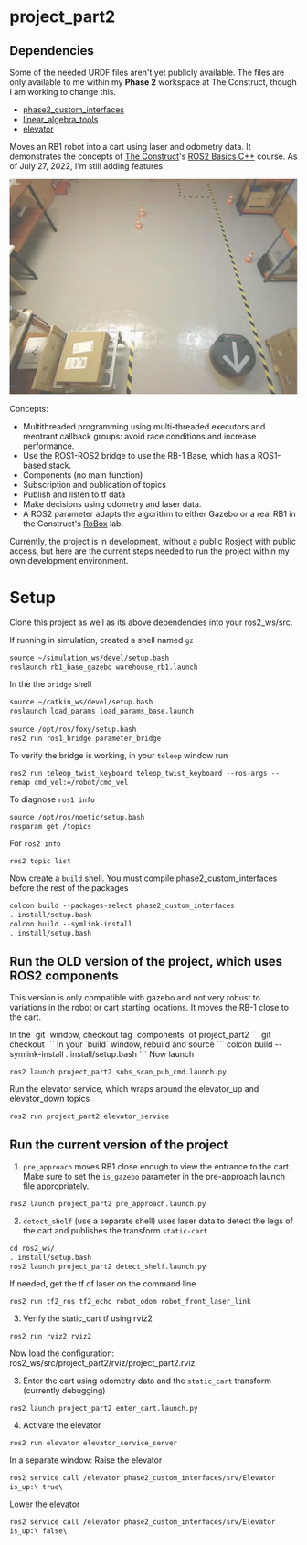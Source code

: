 # project_part2

## Dependencies

Some of the needed URDF files aren't yet publicly available. The files are only available to me within my **Phase 2** workspace at The Construct, though
I am working to change this.

- [phase2_custom_interfaces](https://github.com/christophomos/phase2_custom_interfaces)
- [linear_algebra_tools](https://github.com/christophomos/linear_algebra_tools)
- [elevator](https://github.com/christophomos/elevator)

Moves an RB1 robot into a cart using laser and odometry data. It demonstrates the concepts of
[The Construct](https://www.theconstructsim.com/)'s <ins>ROS2 Basics C++</ins> course. As of July 27, 2022, I'm still adding features.

![RB-1 Robot moving toward a cart](rb1_warehouse.png "RB-1 Robot moving toward a cart")

Concepts:
- Multithreaded programming using multi-threaded executors and reentrant callback groups: avoid race conditions and increase performance.
- Use the ROS1-ROS2 bridge to use the RB-1 Base, which has a ROS1-based stack.
- Components (no main function)
- Subscription and publication of topics
- Publish and listen to tf data
- Make decisions using odometry and laser data.
- A ROS2 parameter adapts the algorithm to either Gazebo or a real RB1 in the Construct's [RoBox](https://www.theconstructsim.com/robox/) lab.


Currently, the project is in development, without a public [Rosject](https://www.theconstructsim.com/rosjects/) with public access, but here are the current steps needed to run the project within my own development environment.

# Setup

Clone this project as well as its above dependencies into your ros2_ws/src.

If running in simulation, created a shell named `gz`
```
source ~/simulation_ws/devel/setup.bash
roslaunch rb1_base_gazebo warehouse_rb1.launch
```
In the the `bridge` shell
```
source ~/catkin_ws/devel/setup.bash
roslaunch load_params load_params_base.launch

source /opt/ros/foxy/setup.bash
ros2 run ros1_bridge parameter_bridge
```
To verify the bridge is working, in your `teleop` window run
```
ros2 run teleop_twist_keyboard teleop_twist_keyboard --ros-args --remap cmd_vel:=/robot/cmd_vel
```

To diagnose `ros1 info`
```
source /opt/ros/noetic/setup.bash
rosparam get /topics
```
For `ros2 info`
```
ros2 topic list
```

Now create a `build` shell. You must compile phase2_custom_interfaces before the rest of the packages
```
colcon build --packages-select phase2_custom_interfaces
. install/setup.bash
colcon build --symlink-install
. install/setup.bash
```

## Run the OLD version of the project, which uses ROS2 components

This version is only compatible with gazebo and not very robust to variations in the robot or cart starting locations. It moves the RB-1
close to the cart.

In the ´git´ window, checkout tag ´components´ of project_part2
´´´
git checkout
´´´
In your ´build´ window, rebuild and source
´´´
colcon build --symlink-install
. install/setup.bash
´´´
Now launch

```
ros2 launch project_part2 subs_scan_pub_cmd.launch.py
```
Run the elevator service, which wraps around the elevator_up and elevator_down topics
```
ros2 run project_part2 elevator_service
```

## Run the current version of the project

1. `pre_approach` moves RB1 close enough to view the entrance to the cart. Make sure to set the `is_gazebo` parameter in the pre-approach launch file appropriately.
```
ros2 launch project_part2 pre_approach.launch.py

```

2. `detect_shelf` (use a separate shell) uses laser data to detect the legs of the cart and publishes the transform `static-cart`
```
cd ros2_ws/
. install/setup.bash
ros2 launch project_part2 detect_shelf.launch.py
```
If needed, get the tf of laser on the command line
```
ros2 run tf2_ros tf2_echo robot_odom robot_front_laser_link
```
3. Verify the static_cart tf using rviz2
```
ros2 run rviz2 rviz2
```
Now load the configuration: ros2_ws/src/project_part2/rviz/project_part2.rviz

3. Enter the cart using odometry data and the `static_cart` transform (currently debugging)
```
ros2 launch project_part2 enter_cart.launch.py
```

4. Activate the elevator
```
ros2 run elevator elevator_service_server
```
In a separate window:
Raise the elevator
```
ros2 service call /elevator phase2_custom_interfaces/srv/Elevator is_up:\ true\
```
Lower the elevator
```
ros2 service call /elevator phase2_custom_interfaces/srv/Elevator is_up:\ false\
```
